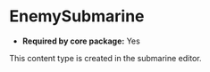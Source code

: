 # EnemySubmarine

- **Required by core package:** Yes

This content type is created in the submarine editor.